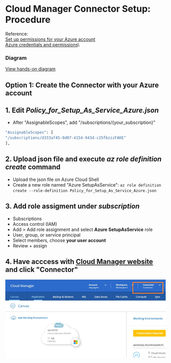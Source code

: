 # Cloud Manager Connector Setup: Procedure

Reference:\
[Set up permissions for your Azure account](https://docs.netapp.com/us-en/occm/task_creating_connectors_azure.html)\
[Azure credentials and permissions](https://docs.netapp.com/us-en/occm/concept_accounts_azure.html)\


### Diagram
[View hands-on diagram](https://github.com/maysay1999/aad/blob/main/cvo/220117_hands-on_diagram_cvo.pdf)

## Option 1: Create the Connector with your Azure account

## 1. Edit *Policy_for_Setup_As_Service_Azure.json*
- After "AssignableScopes", add "/subscriptions/{your_subscription}"

```bash
"AssignableScopes": [
"/subscriptions/d333af45-0d07-4154-943d-c25fbzzzFAKE"
],
```

## 2. Upload json file and execute *az role definition create* command

- Upload the json file on Azure Cloud Shell
- Create a new role named "Azure SetupAsService": `az role definition create --role-definition Policy_for_Setup_As_Service_Azure.json`

## 3. Add role assigment under *subscription*
- Subscriptions
- Access control (IAM)
- Add > Add role assignment and select **Azure SetupAsService** role
- User, group, or service principal 
- Select members, choose **your user account**
- Review + assign

## 4. Have acccess with [Cloud Manager website](https://cloudmanager.netapp.com/) and click "Connector"
![Click Connector](https://github.com/maysay1999/aad/blob/main/cvo/images/click_connector.jpg)
